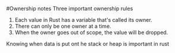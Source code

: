 #Ownership notes
Three important ownership rules
1. Each value in Rust has a variable that's called its owner.
2. There can only be one owner at a time.
3. When the owner goes out of scope, the value will be dropped.

Knowing when data is put ont he stack or heap is important in rust